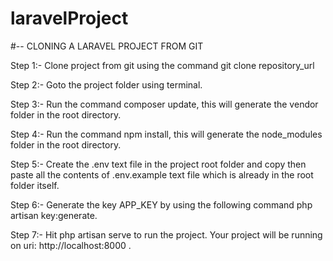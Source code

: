 # laravelProject

#-- CLONING A LARAVEL PROJECT FROM GIT

Step 1:- Clone project from git using the command git clone repository_url

Step 2:- Goto the project folder using terminal.

Step 3:- Run the command composer update, this will generate the vendor folder in the root directory.

Step 4:- Run the command npm install, this will generate the node_modules folder in the root directory.

Step 5:- Create the .env text file in the project root folder and copy then paste all the contents of .env.example text file which is already in the root folder itself.

Step 6:- Generate the key APP_KEY by using the following command php artisan key:generate.

Step 7:- Hit php artisan serve to run the project. Your project will be running on uri: http://localhost:8000 .
